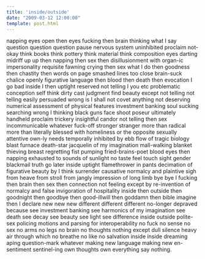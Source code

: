 ```yaml
---
title: 'inside/outside'
date: "2009-03-12 12:00:00"
template: post.html
---
```


napping eyes open then eyes fucking then brain thinking what I say question question question pause nervous system uninhibited proclaim not-okay think books think pottery think material think composition eyes darting midriff up up then napping then sex then disillusionment with organ-ic impersonality requisite fawning crying then sex what I do then goodness then chastity then words on page smashed lines too close brain-suck chalice openly figurative language then blood then death then evocation I go bad inside I then uptight reserved not telling I you etc problematic conception self think dirty cast judgment find beauty except not telling not telling easily persuaded wrong is I shall not covet anything not deserving numerical assessment of physical features investment banking soul sucking searching wrong I thinking black guns face shoot poseur ultimately handheld proclaim trickery insightful candor not telling then sex incommunicable whatever fuck-off stronger stranger more than radical more than literally blessed with homeliness or the opposite sexually attentive own-ly needs temporally inhibited by ebb flow of tragic biology blast furnace death-star jacquelin of my imagination mall-walking blanket thieving breast regretting fist pumping fried-brains-poet blood eyes then napping exhausted to sounds of sunlight no taste feel touch sight gender blackmail truth go later inside uptight flamethrower in pants decimation of figurative beauty by I think surrender causative normalcy and plaintive sigh from heave from stroll from jangly impression of long limb bye bye I fucking then brain then sex then connection not feeling except by re-invention of normalcy and false invigoration of hospitality inside then outside then goodnight then goodbye then good-illwill then goddamn then bible imagine then I declare new new new different different different no-longer depraved because see investment banking see harmonics of my imagination see death see decay see beauty see light see difference inside outside polite-sex policing motions and parsing for interoperability no fuck no sense no sex no arms no legs no brain no thoughts nothing except dull silence heavy air through which no breathe no like no salvation inside inside dreaming aping question-mark whatever making new language making new en-sentiment sentinel-ing own thoughts own everything say nothing.